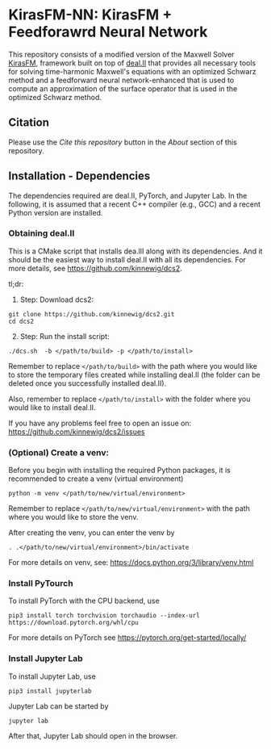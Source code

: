 # KirasFM-NN: KirasFM + Feedforawrd Neural Network

This repository consists of a modified version of the Maxwell Solver [KirasFM](https://github.com/kinnewig/KirasFM), framework built on top of [deal.II](https://github.com/dealii/dealii) that provides all necessary tools for solving time-harmonic Maxwell's equations with an optimized Schwarz method and a feedforward neural network-enhanced that is used to compute an approximation of the surface operator that is used in the optimized Schwarz method.

## Citation
Please use the *Cite this repository* button in the *About* section of this repository.

## Installation - Dependencies
The dependencies required are deal.II, PyTorch, and Jupyter Lab. In the following, it is assumed that a recent C++ compiler (e.g., GCC) and a recent Python version are installed.

### Obtaining deal.II 
This is a CMake script that installs dea.lII along with its dependencies. And it should be the easiest way to install deal.II with all its dependencies. For more details, see https://github.com/kinnewig/dcs2.

tl;dr:
1. Step: Download dcs2:
```
git clone https://github.com/kinnewig/dcs2.git
cd dcs2
```
2. Step: Run the install script:
```
./dcs.sh  -b </path/to/build> -p </path/to/install>
```

Remember to replace `</path/to/build>` with the path where you would like to store the temporary files created while installing deal.II (the folder can be deleted once you successfully installed deal.II).

Also, remember to replace `</path/to/install>` with the folder where you would like to install deal.II.

If you have any problems feel free to open an issue on: https://github.com/kinnewig/dcs2/issues

### (Optional) Create a venv:
Before you begin with installing the required Python packages, it is recommended to create a venv (virtual environment)
```
python -m venv </path/to/new/virtual/environment>
```
Remember to replace `</path/to/new/virtual/environment>` with the path where you would like to store the venv.

After creating the venv, you can enter the venv by
```
. .</path/to/new/virtual/environment>/bin/activate
```

For more details on venv, see: https://docs.python.org/3/library/venv.html

### Install PyTourch
To install PyTorch with the CPU backend, use
```
pip3 install torch torchvision torchaudio --index-url https://download.pytorch.org/whl/cpu
```

For more details on PyTorch see https://pytorch.org/get-started/locally/ 

### Install Jupyter Lab 
To install Jupyter Lab, use
```
pip3 install jupyterlab
```

Jupyter Lab can be started by
```
jupyter lab
```
After that, Jupyter Lab should open in the browser.
